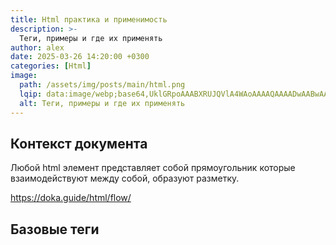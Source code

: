 ```yaml
---
title: Html практика и применимость
description: >-
  Теги, примеры и где их применять
author: alex
date: 2025-03-26 14:20:00 +0300
categories: [Html]
image:
  path: /assets/img/posts/main/html.png
  lqip: data:image/webp;base64,UklGRpoAAABXRUJQVlA4WAoAAAAQAAAADwAABwAAQUxQSDIAAAARL0AmbZurmr57yyIiqE8oiG0bejIYEQTgqiDA9vqnsUSI6H+oAERp2HZ65qP/VIAWAFZQOCBCAAAA8AEAnQEqEAAIAAVAfCWkAALp8sF8rgRgAP7o9FDvMCkMde9PK7euH5M1m6VWoDXf2FkP3BqV0ZYbO6NA/VFIAAAA
  alt: Теги, примеры и где их применять
---
```


## Контекст документа

Любой html элемент представляет собой прямоугольник которые взаимодействуют между собой, образуют разметку.

https://doka.guide/html/flow/
## Базовые теги
